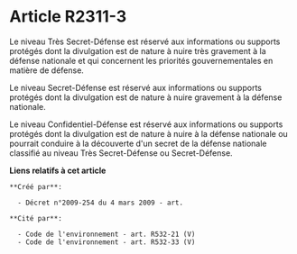 # Article R2311-3

Le niveau Très Secret-Défense est réservé aux informations ou supports protégés dont la divulgation est de nature à nuire
très gravement à la défense nationale et qui concernent les priorités gouvernementales en matière de défense.

Le niveau Secret-Défense est réservé aux informations ou supports protégés dont la divulgation est de nature à nuire
gravement à la défense nationale.

Le niveau Confidentiel-Défense est réservé aux informations ou supports protégés dont la divulgation est de nature à nuire à
la défense nationale ou pourrait conduire à la découverte d'un secret de la défense nationale classifié au niveau Très
Secret-Défense ou Secret-Défense.

**Liens relatifs à cet article**

	**Créé par**:

	  - Décret n°2009-254 du 4 mars 2009 - art.

	**Cité par**:

	  - Code de l'environnement - art. R532-21 (V)
	  - Code de l'environnement - art. R532-33 (V)
